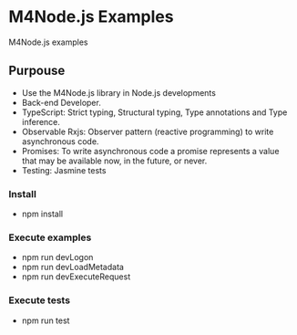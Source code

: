 # M4Node.js Examples
M4Node.js examples

## Purpouse
- Use the M4Node.js library in Node.js developments
- Back-end Developer.
- TypeScript: Strict typing, Structural typing, Type annotations and Type inference.
- Observable Rxjs: Observer pattern (reactive programming) to write asynchronous code.
- Promises: To write asynchronous code a promise represents a value that may be available now, in the future, or never.
- Testing: Jasmine tests

### Install
- npm install

### Execute examples
- npm run devLogon
- npm run devLoadMetadata
- npm run devExecuteRequest

### Execute tests
- npm run test

